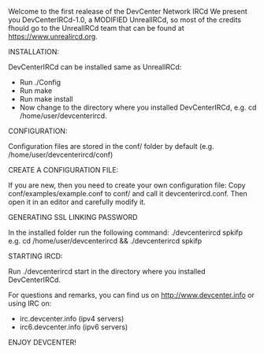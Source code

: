 
Welcome to the first realease of the DevCenter Network IRCd
We present you DevCenterIRCd-1.0, a MODIFIED UnrealIRCd, so most of the credits fhould go to the UnrealIRCd team 
that can be found at https://www.unrealircd.org.

INSTALLATION:

DevCenterIRCd can be installed same as UnrealIRCd:

* Run ./Config
* Run make
* Run make install
* Now change to the directory where you installed DevCenterIRCd, e.g. cd /home/user/devcenterircd.

CONFIGURATION:

Configuration files are stored in the conf/ folder by default (e.g. /home/user/devcenterircd/conf)

CREATE A CONFIGURATION FILE:

If you are new, then you need to create your own configuration file: Copy conf/examples/example.conf to conf/ 
and call it devcenterircd.conf. Then open it in an editor and carefully modify it.

GENERATING SSL LINKING PASSWORD

In the installed folder run the following command: ./devcenterircd spkifp
e.g. cd /home/user/devcenterircd && ./devcenterircd spkifp 

STARTING IRCD:

Run ./devcenterircd start in the directory where you installed DevCenterIRCd.

For questions and remarks, you can find us on http://www.devcenter.info or using IRC on:
* irc.devcenter.info (ipv4 servers)
* irc6.devcenter.info (ipv6 servers)

ENJOY DEVCENTER!
